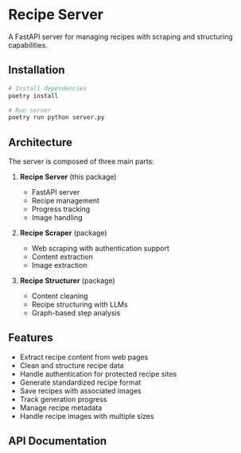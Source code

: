 # Recipe Server

A FastAPI server for managing recipes with scraping and structuring capabilities.

## Installation

```bash
# Install dependencies
poetry install

# Run server
poetry run python server.py
```

## Architecture

The server is composed of three main parts:

1. **Recipe Server** (this package)

   - FastAPI server
   - Recipe management
   - Progress tracking
   - Image handling

2. **Recipe Scraper** (package)

   - Web scraping with authentication support
   - Content extraction
   - Image extraction

3. **Recipe Structurer** (package)
   - Content cleaning
   - Recipe structuring with LLMs
   - Graph-based step analysis

## Features

- Extract recipe content from web pages
- Clean and structure recipe data
- Handle authentication for protected recipe sites
- Generate standardized recipe format
- Save recipes with associated images
- Track generation progress
- Manage recipe metadata
- Handle recipe images with multiple sizes

## API Documentation
